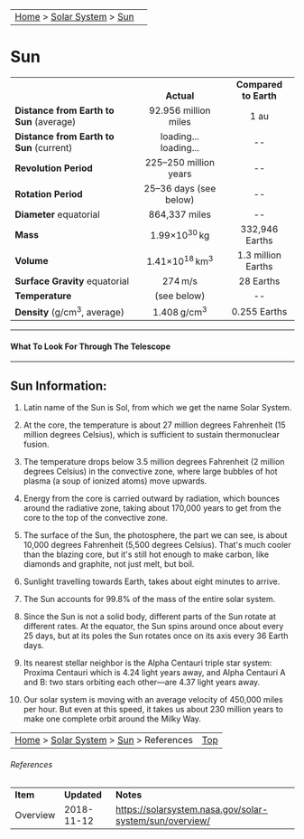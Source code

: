 <script src="/js/whatsup.js"></script>
<script src="/js/utils.js"></script>
<script type="text/javascript">
	var objectName ="The Sun"
	var objectDesc ="Yellow Dwarf Star"
	var objectImage="sun.jpg"
</script>
<script type="text/javascript">
	setInterval(function(){
		fetch("../data.json")
			.then(function(response) {
				return response.json();
			})
			.then(function(data) {
				var d=new Date();
				var v=interpolate(data.Sun.earth_distance,d.valueOf()/1000);
				document.getElementById("dist_actual").innerText=au_to_mi(v).numberFormat(3)+' miles';
				document.getElementById("dist_earth_light").innerText=au_to_ls(v).timeFormat()+' light-time';
			})
			.catch(function(error) {
				console.log('error: '+error);
			});
		}, 1000);
</script>

|                                                                                   |                        |
| :-------------------------------------------------------------------------------- | ---------------------: |
| [Home](/notes/#object-notes) > [Solar System](/notes/#solar-system) > [Sun](#sun) | <div id=whatsup></div> |

# Sun

|                                          |                                                  |                           |
| ---------------------------------------- | :----------------------------------------------: | :-----------------------: |
|                                          |                 <br/>**Actual**                  | **Compared<br/>to Earth** |
| **Distance from Earth to Sun** (average) |               92.956 million miles               |           1 au            |
| **Distance from Earth to Sun** (current) |     <span id="dist_actual">loading...</span><br /><span id="dist_earth_light">loading...</span>     |            --             |
| **Revolution Period**                    |           225&ndash;250 million years            |            --             |
| **Rotation Period**                      |           25&ndash;36 days (see below)           |            --             |
| **Diameter** equatorial                  |                  864,337 miles                   |            --             |
| **Mass**                                 |       1.99&times;10<sup>30</sup>&#x2009;kg       |      332,946 Earths       |
| **Volume**                               | 1.41&times;10<sup>18</sup>&#x2009;km<sup>3</sup> |    1.3 million Earths     |
| **Surface Gravity** equatorial           |                  274&#x2009;m/s                  |         28 Earths         |
| **Temperature**                          |                   (see below)                    |            --             |
| **Density** (g/cm<sup>3</sup>, average)  |          1.408&#x2009;g/cm<sup>3</sup>           |       0.255 Earths        |

---

#### What To Look For Through The Telescope

---

## Sun Information:

1.  Latin name of the Sun is Sol, from which we get the name Solar System.

1.  At the core, the temperature is about 27 million degrees Fahrenheit (15 million degrees Celsius), which is sufficient to sustain thermonuclear fusion.

1.  The temperature drops below 3.5 million degrees Fahrenheit (2 million degrees Celsius) in the convective zone, where large bubbles of hot plasma (a soup of ionized atoms) move upwards.

1.  Energy from the core is carried outward by radiation, which bounces around the radiative zone, taking about 170,000 years to get from the core to the top of the convective zone.

1.  The surface of the Sun, the photosphere, the part we can see, is about 10,000 degrees Fahrenheit (5,500 degrees Celsius). That's much cooler than the blazing core, but it's still hot enough to make carbon, like diamonds and graphite, not just melt, but boil.

1.  Sunlight travelling towards Earth, takes about eight minutes to arrive.

1.  The Sun accounts for 99.8% of the mass of the entire solar system.

1.  Since the Sun is not a solid body, different parts of the Sun rotate at different rates. At the equator, the Sun spins around once about every 25 days, but at its poles the Sun rotates once on its axis every 36 Earth days.

1.  Its nearest stellar neighbor is the Alpha Centauri triple star system: Proxima Centauri which is 4.24 light years away, and Alpha Centauri A and B: two stars orbiting each other—are 4.37 light years away.

1.  Our solar system is moving with an average velocity of 450,000 miles per hour. But even at this speed, it takes us about 230 million years to make one complete orbit around the Milky Way.

|                                                                                                |             |
| :--------------------------------------------------------------------------------------------- | ----------: |
| [Home](/notes/#object-notes) > [Solar System](/notes/#solar-system) > [Sun](#sun) > References | [Top](#sun) |

###### References

|          |             |                                                           |
| -------- | ----------- | --------------------------------------------------------- |
| **Item** | **Updated** | **Notes**                                                 |
| Overview | 2018-11-12  | <https://solarsystem.nasa.gov/solar-system/sun/overview/> |
